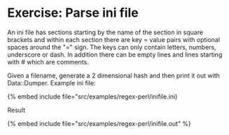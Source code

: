 # Exercise: Parse ini file

An ini file has sections starting by the name of the section in square brackets and within
each section there are key = value pairs with optional spaces around the "=" sign.
The keys can only contain letters, numbers, underscore or dash.
In addition there can be empty lines and lines starting with # which are comments.




Given a filename, generate a 2 dimensional hash and then print it out with Data::Dumper.
Example ini file:


{% embed include file="src/examples/regex-perl/inifile.ini)

Result

{% embed include file="src/examples/regex-perl/inifile.out" %}


